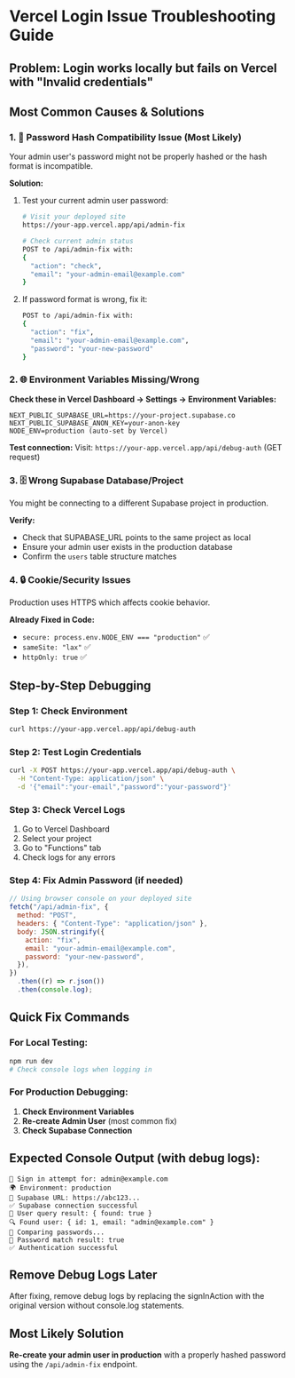 # Vercel Login Issue Troubleshooting Guide

## Problem: Login works locally but fails on Vercel with "Invalid credentials"

## Most Common Causes & Solutions

### 1. 🔐 **Password Hash Compatibility Issue** (Most Likely)

Your admin user's password might not be properly hashed or the hash format is incompatible.

**Solution:**

1. Test your current admin user password:

   ```bash
   # Visit your deployed site
   https://your-app.vercel.app/api/admin-fix

   # Check current admin status
   POST to /api/admin-fix with:
   {
     "action": "check",
     "email": "your-admin-email@example.com"
   }
   ```

2. If password format is wrong, fix it:
   ```bash
   POST to /api/admin-fix with:
   {
     "action": "fix",
     "email": "your-admin-email@example.com",
     "password": "your-new-password"
   }
   ```

### 2. 🌐 **Environment Variables Missing/Wrong**

**Check these in Vercel Dashboard → Settings → Environment Variables:**

```
NEXT_PUBLIC_SUPABASE_URL=https://your-project.supabase.co
NEXT_PUBLIC_SUPABASE_ANON_KEY=your-anon-key
NODE_ENV=production (auto-set by Vercel)
```

**Test connection:**
Visit: `https://your-app.vercel.app/api/debug-auth` (GET request)

### 3. 🗄️ **Wrong Supabase Database/Project**

You might be connecting to a different Supabase project in production.

**Verify:**

- Check that SUPABASE_URL points to the same project as local
- Ensure your admin user exists in the production database
- Confirm the `users` table structure matches

### 4. 🔒 **Cookie/Security Issues**

Production uses HTTPS which affects cookie behavior.

**Already Fixed in Code:**

- `secure: process.env.NODE_ENV === "production"` ✅
- `sameSite: "lax"` ✅
- `httpOnly: true` ✅

## Step-by-Step Debugging

### Step 1: Check Environment

```bash
curl https://your-app.vercel.app/api/debug-auth
```

### Step 2: Test Login Credentials

```bash
curl -X POST https://your-app.vercel.app/api/debug-auth \
  -H "Content-Type: application/json" \
  -d '{"email":"your-email","password":"your-password"}'
```

### Step 3: Check Vercel Logs

1. Go to Vercel Dashboard
2. Select your project
3. Go to "Functions" tab
4. Check logs for any errors

### Step 4: Fix Admin Password (if needed)

```javascript
// Using browser console on your deployed site
fetch("/api/admin-fix", {
  method: "POST",
  headers: { "Content-Type": "application/json" },
  body: JSON.stringify({
    action: "fix",
    email: "your-admin-email@example.com",
    password: "your-new-password",
  }),
})
  .then((r) => r.json())
  .then(console.log);
```

## Quick Fix Commands

### For Local Testing:

```bash
npm run dev
# Check console logs when logging in
```

### For Production Debugging:

1. **Check Environment Variables**
2. **Re-create Admin User** (most common fix)
3. **Check Supabase Connection**

## Expected Console Output (with debug logs):

```
🔐 Sign in attempt for: admin@example.com
🌍 Environment: production
🔗 Supabase URL: https://abc123...
✅ Supabase connection successful
👤 User query result: { found: true }
🔍 Found user: { id: 1, email: "admin@example.com" }
🔐 Comparing passwords...
🔐 Password match result: true
✅ Authentication successful
```

## Remove Debug Logs Later

After fixing, remove debug logs by replacing the signInAction with the original version without console.log statements.

## Most Likely Solution

**Re-create your admin user in production** with a properly hashed password using the `/api/admin-fix` endpoint.
